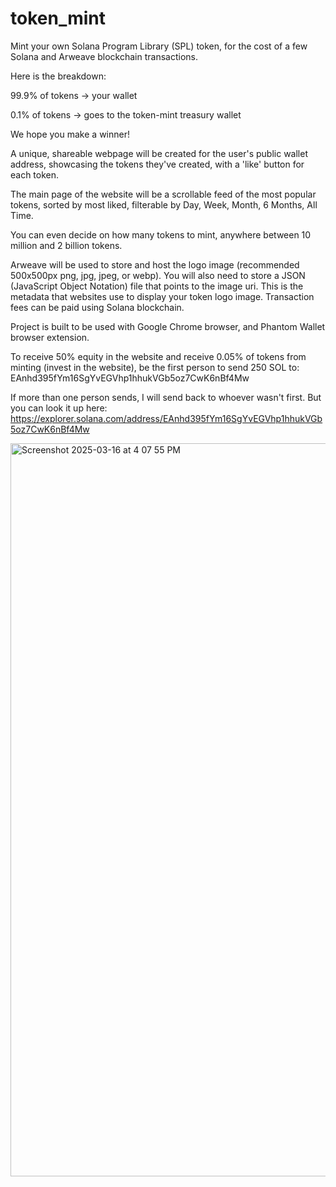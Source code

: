 # token_mint

Mint your own Solana Program Library (SPL) token, for the cost of a few Solana and Arweave blockchain transactions.

Here is the breakdown:

99.9% of tokens  -> your wallet

0.1% of tokens -> goes to the token-mint treasury wallet

We hope you make a winner!

A unique, shareable webpage will be created for the user's public wallet address, showcasing the tokens they've created, with a 'like' button for each token.

The main page of the website will be a scrollable feed of the most popular tokens, sorted by most liked, filterable by Day, Week, Month, 6 Months, All Time.

You can even decide on how many tokens to mint, anywhere between 10 million and 2 billion tokens.

Arweave will be used to store and host the logo image (recommended 500x500px png, jpg, jpeg, or webp). You will also need to store a JSON (JavaScript Object Notation) file that points to the image uri. This is the metadata that websites use to display your token logo image. Transaction fees can be paid using Solana blockchain.

Project is built to be used with Google Chrome browser, and Phantom Wallet browser extension.

To receive 50% equity in the website and receive 0.05% of tokens from minting (invest in the website), be the first person to send 250 SOL to: EAnhd395fYm16SgYvEGVhp1hhukVGb5oz7CwK6nBf4Mw

If more than one person sends, I will send back to whoever wasn't first. But you can look it up here: https://explorer.solana.com/address/EAnhd395fYm16SgYvEGVhp1hhukVGb5oz7CwK6nBf4Mw

<img width="1173" alt="Screenshot 2025-03-16 at 4 07 55 PM" src="https://github.com/user-attachments/assets/3e1bf8ba-3ec2-4ea3-83f0-b38c7c49fce8" />
